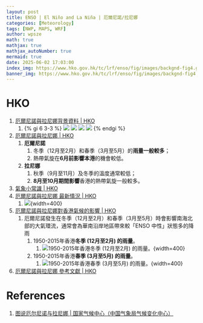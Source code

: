 ```yaml
---
layout: post
title: ENSO | El Niño and La Niña | 厄爾尼諾/拉尼娜
categories: [Meteorology]
tags: [NWP, MAPS, WRF]
author: wpsze
math: true
mathjax: true
mathjax_autoNumber: true
mermaid: true
date: 2025-06-02 17:03:00
index_img: https://www.hko.gov.hk/tc/lrf/enso/fig/images/backgnd-fig4.gif
banner_img: https://www.hko.gov.hk/tc/lrf/enso/fig/images/backgnd-fig4.gif
---
```


# HKO

1. [厄爾尼諾與拉尼娜背景資料 | HKO](https://www.hko.gov.hk/tc/lrf/enso/enso-backgnd.htm)
   1. {% gi 6 3-3 %}
        ![](https://www.hko.gov.hk/tc/lrf/enso/fig/images/backgnd-fig1.gif)
        ![](https://www.hko.gov.hk/tc/lrf/enso/fig/images/backgnd-fig2.gif)
        ![](https://www.hko.gov.hk/tc/lrf/enso/fig/images/backgnd-fig3.gif)
        ![](https://www.hko.gov.hk/tc/lrf/enso/fig/images/backgnd-fig4.gif)
      {% endgi %} 
2. [厄爾尼諾與拉尼娜 | HKO](https://www.hko.gov.hk/tc/lrf/enso/enso-front.htm)
   1. **厄爾尼諾**
      1. 冬季（12月至2月）和春季（3月至5月）的**雨量一般較多**；
      2. 熱帶氣旋在**6月前影響本港**的機會較低。
   2. **拉尼娜**
      1. 秋季（9月至11月）及冬季的溫度通常較低；
      2. **8月至10月期間影響**香港的熱帶氣旋一般較多。
3. [氣象小常識 | HKO](https://www.hko.gov.hk/tc/publica/reprint/files/r343.pdf#page=4.00)
4. [厄爾尼諾與拉尼娜 最新情況 | HKO](https://www.hko.gov.hk/tc/lrf/enso/enso-latest.htm)
   1. ![](https://www.hko.gov.hk/tc/lrf/enso/fig/images/fig.jpg){width=400}
5. [厄爾尼諾與拉尼娜對香港氣候的影響 | HKO](https://www.hko.gov.hk/tc/lrf/enso/enso-impact.htm)
   1. 厄爾尼諾發生在冬季（12月至2月）和春季（3月至5月）時會影響南海北部的大氣環流，通常會為華南沿岸地區帶來較「ENSO 中性」狀態多的降雨
      1. 1950-2015年香港**冬季 (12月至2月) 的雨量**。
         1. ![1950-2015年香港冬季 (12月至2月) 的雨量。](https://www.hko.gov.hk/tc/lrf/enso/fig/images/impact-fig1a.gif){width=400}
      2. 1950-2015年香港**春季 (3月至5月) 的雨量**。
         1. ![1950-2015年香港春季 (3月至5月) 的雨量。](https://www.hko.gov.hk/tc/lrf/enso/fig/images/impact-fig1b.gif){width=400}
6. [厄爾尼諾與拉尼娜 參考文獻 | HKO](https://www.hko.gov.hk/tc/lrf/enso/enso-ref.htm)

# References

1. [图说厄尔尼诺与拉尼娜 | 国家气候中心（中国气象局气候变化中心）](https://mp.weixin.qq.com/s/_xbwR2lyqnxDokvzaLXALA?poc_token=HLWiPmijpkOIg-qXxjhYKP15wlwBhJYwknhWUn9l)